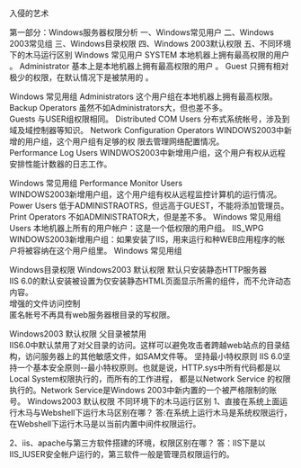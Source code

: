 入侵的艺术

第一部分：Windows服务器权限分析
一、Windows常见用户 
二、Windows 2003常见组 
三、Windows目录权限 
四、Windows 2003默认权限 
五、不同环境下的木马运行区别
Windows 常见用户 
SYSTEM      本地机器上拥有最高权限的用户 。 
Administrator     基本上是本地机器上拥有最高权限的用户 。 
Guest     只拥有相对极少的权限，在默认情况下是被禁用的 。 

Windows 常见用组 
Administrators     这个用户组在本地机器上拥有最高权限。 
Backup Operators     虽然不如Administrators大，但也差不多。  
Guests     与USER组权限相同。 
Distributed COM Users     分布式系统帐号，涉及到域及域控制器等知识。 
Network Configuration Operators      WINDOWS2003中新增的用户组，这个用户组有足够的权  限去管理网络配置情况。  
Performance Log Users      WINDWOS2003中新增用户组，这个用户有权从远程安排性能计数器的日志工作。 

Windows 常见用组 
Performance Monitor Users     
WINDOWS2003新增用户组，这个用户组有权从远程监控计算机的运行情况。 
Power Users     低于ADMINISTRAOTRS，但远高于GUEST，不能将添加管理员。 
Print Operators     不如ADMINISTRATOR大，但是差不多。   Windows 常见用组 
Users    本地机器上所有的用户帐户：这是一个低权限的用户组。 
IIS_WPG     WINDOWS2003新增用户组：如果安装了IIS，用来运行和种WEB应用程序的帐户将被容纳在这个用户组里。 
Windows 常见用组 

Windows目录权限 
Windows2003 默认权限 默认只安装静态HTTP服务器      
IIS  6.0的默认安装被设置为仅安装静态HTML页面显示所需的组件，而不允许动态内容。  
增强的文件访问控制      
匿名帐号不再具有web服务器根目录的写权限。 

Windows2003 默认权限 父目录被禁用      
IIS6.0中默认禁用了对父目录的访问。这样可以避免攻击者跨越web站点的目录结构，访问服务器上的其他敏感文件，如SAM文件等。 
坚持最小特权原则      IIS  6.0坚持一个基本安全原则--最小特权原则。也就是说，HTTP.sys中所有代码都是以Local  System权限执行的，而所有的工作进程， 都是以Network  Service 的权限执行的。Network Service是Windows 2003中新内置的一个被严格限制的账号。
Windows2003 默认权限 
不同环境下的木马运行区别 
1、直接在系统上面运行木马与Webshell下运行木马区别在哪？ 
答:在系统上运行木马是系统权限运行，在Webshell下运行木马是以当前内置中间件权限运行。  

2、iis、apache与第三方软件搭建的环境，权限区别在哪？ 
答：IIS下是以IIS_IUSER安全帐户运行的，第三软件一般是管理员权限运行的。




